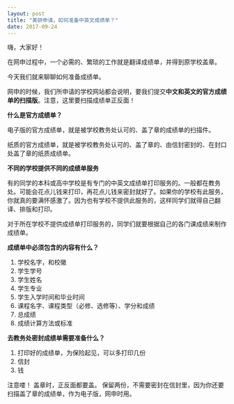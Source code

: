 ```yaml
---
layout: post
title: "美研申请，如何准备中英文成绩单？"
date: 2017-09-24
---
```


嗨，大家好！

在网申过程中，一个必需的、繁琐的工作就是翻译成绩单，并得到原学校盖章。

今天我们就来聊聊如何准备成绩单。

网申的时候，我们所申请的学校网站都会说明，要我们提交**中文和英文的官方成绩单的扫描版**。注意，这里要扫描成绩单正反面！

**什么是官方成绩单？**

电子版的官方成绩单，就是被学校教务处认可的、盖了章的成绩单的扫描件。

纸质的官方成绩单，就是被学校教务处认可的、盖了章的、由信封密封的、在封口处盖了章的纸质成绩单。

**不同的学校提供不同的成绩单服务**

有的同学的本科或高中学校是有专门的中英文成绩单打印服务的。一般都在教务处。可能会花点儿钱来打印，再花点儿钱来密封就好了。如果你的学校有此服务，你就真的要满怀感激了。因为也有学校不提供此服务的，这样同学们就得自己翻译、排版和打印。

对于所在学校不提供成绩单打印服务的，同学们就要根据自己的各门课成绩来制作成绩单。

**成绩单中必须包含的内容有什么？**

1. 学校名字，和校徽
2. 学生学号
3. 学生姓名
4. 学生专业
5. 学生入学时间和毕业时间
6. 课程名字、课程类型（必修、选修等）、学分和成绩
7. 总成绩
8. 成绩计算方法或标准

**去教务处密封成绩单需要准备什么？**
1. 打印好的成绩单，为保险起见，可以多打印几份
2. 信封
3. 钱

注意喽！
盖章时，正反面都要盖。
保留两份，不需要密封在信封里，因为你还要扫描盖了章的成绩单，作为电子版，网申时用。


